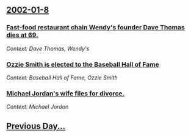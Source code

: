 ## [2002-01-8](/news/2002/01/8/index.md)

### [Fast-food restaurant chain Wendy's founder Dave Thomas dies at 69.](/news/2002/01/8/fast-food-restaurant-chain-wendy-s-founder-dave-thomas-dies-at-69.md)
_Context: Dave Thomas, Wendy's_

### [Ozzie Smith is elected to the Baseball Hall of Fame](/news/2002/01/8/ozzie-smith-is-elected-to-the-baseball-hall-of-fame.md)
_Context: Baseball Hall of Fame, Ozzie Smith_

### [Michael Jordan's wife files for divorce.](/news/2002/01/8/michael-jordan-s-wife-files-for-divorce.md)
_Context: Michael Jordan_

## [Previous Day...](/news/2002/01/7/index.md)

